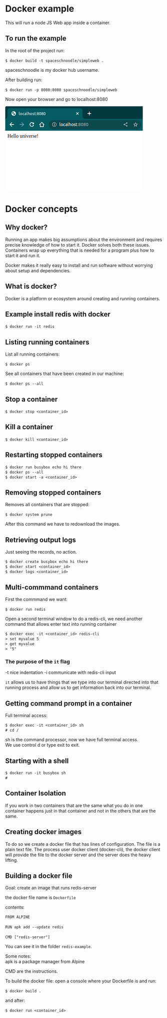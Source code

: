 # Docker example

This will run a node JS Web app inside a container.

## To run the example

In the root of the project run:

`$ docker build -t spaceschnoodle/simpleweb . `

spaceschnoodle is my docker hub username.

After building run:

`$ docker run -p 8080:8080 spaceschnoodle/simpleweb`

Now open your browser and go to localhost:8080

![Example of Node web App](/assets/localhost.png "Simple node web app")

# Docker concepts

## Why docker?

Running an app makes big assumptions about the environment and requires precise knowledge of how to start it. Docker solves both these issues. Containers wrap up everything that is needed for a program plus how to start it and run it.

Docker makes it really easy to install and run software without worrying about setup and dependencies.

## What is docker?

Docker is a platform or ecosystem around creating and running containers.

## Example install redis with docker

`$ docker run -it redis`

## Listing running containers

List all running containers:

`$ docker ps`

See all containers that have been created in our machine:

`$ docker ps --all`

## Stop a container

`$ docker stop <container_id>`

## Kill a container

`$ docker kill <container_id>`

## Restarting stopped containers

```
$ docker run busybox echo hi there
$ docker ps --all
$ docker start -a <container_id>
```

## Removing stopped containers

Removes all containers that are stopped:

`$ docker system prune`

After this command we have to redownload the images.

## Retrieving output logs

Just seeing the records, no action.

```
$ docker create busybox echo hi there
$ docker start <container_id>
$ docker logs <container_id>
```

## Multi-commmand containers

First the commmand we want:

`$ docker run redis`

Open a second terminal window to do a redis-cli, we need another command that allows enter text into running container

```
$ docker exec -it <container_id> redis-cli
> set myvalue 5
> get myvalue
> "5"
```

### The purpose of the `it` flag

-t nice indentation
-i communicate with redis-cli input

`it` allows us to have things that we type into our terminal directed into that running process and allow us to get information back into our terminal.

## Getting command prompt in a container

Full terminal access:

```
$ docker exec -it <container_id> sh
# cd /
```

sh is the command processor, now we have full terminal access.  
We use control d or type exit to exit.

## Starting with a shell

```
$ docker run -it busybox sh
#
```

## Container Isolation

If you work in two containers that are the same what you do in one container happens just in that container and not in the others that are the same.

## Creating docker images

To do so we create a docker file that has lines of configuration. The file is a plain text file. The process user docker client (docker-cli), the docker client will provide the file to the docker server and the server does the heavy lifting.

## Building a docker file

Goal: create an image that runs redis-server

the docker file name is `Dockerfile`

contents:

```docker
FROM ALPINE

RUN apk add --update redis

CMD ["redis-server"]
```

You can see it in the folder `redis-example`.

Some notes:  
apk is a package manager from Alpine

CMD are the instructions.

To build the docker file: open a console where your Dockerfile is and run:

`$ docker build .`

and after:

`$ docker run <container_id>`
